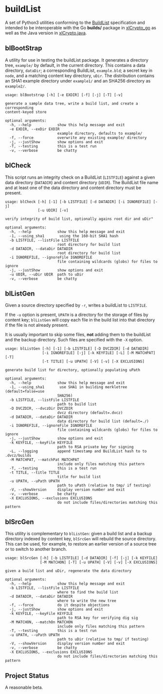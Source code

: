 <h1 class="libTop">buildList</h1>

A set of Python3 utilities conforming to the
[BuildList](https://jddixon.github.io/xlattice/buildList.html)
specification and
intended to be interoperable with the Go
**builds/** package in
[xlCrypto_go](https://jddixon.github.com/xlCrypto_go)
as well as the Java version in
[xlCrypto.java](https://jddixon.github.com/xlCrypto_java).

## blBootStrap

A utility for use in testing the buildList package.  It generates a
directory tree, `example/` by default, in the current directory.  This
contains a data directory, `dataDir`; a corresponding BuildList,
`example.bld`; a secret key in `node`, and a matching content key
directory, `uDir`.  The distribution contains an SHA1 example directory
under `example1/` and an SHA256 directory as `example2/`.

	usage: blBootstrap [-h] [-e EXDIR] [-f] [-j] [-T] [-v]
	
	generate a sample data tree, write a build list, and create a corresponding
	content-keyed store
	
	optional arguments:
	  -h, --help            show this help message and exit
	  -e EXDIR, --exDir EXDIR
	                        example directory, defaults to example/
	  -f, --force           overwrite any existing example/ directory
	  -j, --justShow        show options and exit
	  -T, --testing         this is a test run
	  -v, --verbose         be chatty

## blCheck

This script runs an integrity check on a BuildList (`LISTFILE`) against
a given data directory (`DATADIR`) and content directory (`UDIR`).  The
BuildList file name and at least one of the data directory and content
directory must be present.

    usage: blCheck [-h] [-1] [-b LISTFILE] [-d DATADIR] [-i IGNOREFILE] [-j]
                   [-u UDIR] [-v]

    verify integrity of build list, optionally agains root dir and uDir"

    optional arguments:
      -h, --help            show this help message and exit
      -1, --using_sha1       using the 160-bit SHA1 hash
      -b LISTFILE, --listFile LISTFILE
                            root directory for build list
      -d DATADIR, --dataDir DATADIR
                            root directory for build list
      -i IGNOREFILE, --ignoreFile IGNOREFILE
                            file containing wildcards (globs) for files to ignore
      -j, --justShow        show options and exit
      -u UDIR, --uDir UDIR  path to uDir
      -v, --verbose         be chatty

## blListGen

Given a source directory specified by `-r`, writes a buildList to `LISTFILE`.

If the `-u` option is present, `UPATH` is a directory for the storage of files
by content key; `blListGen` will copy each file in the build list into that
directory if the file is not already present.

It is usually important to skip some files, **not** adding them to the
buildList and the backup directory.  Such files are
specified with the `-X` option.

    usage: blListGen [-h] [-1] [-b LISTFILE] [-D DVCZDIR] [-d DATADIR]
                     [-i IGNOREFILE] [-j] [-k KEYFILE] [-L] [-M MATCHPAT] [-T]
                     [-t TITLE] [-u UPATH] [-V] [-v] [-X EXCLUSIONS]

    generate build list for directory, optionally populating uPath

    optional arguments:
      -h, --help            show this help message and exit
      -1, --using_sha1       use SHA1 in building merkletree (default=false=use
                            SHA256)
      -b LISTFILE, --listFile LISTFILE
                            path to build list
      -D DVCZDIR, --dvczDir DVCZDIR
                            dvcz directory (default=.dvcz)
      -d DATADIR, --dataDir DATADIR
                            data directory for build list (default=./)
      -i IGNOREFILE, --ignoreFile IGNOREFILE
                            file containing wildcards (globs) for files to ignore
      -j, --justShow        show options and exit
      -k KEYFILE, --keyFile KEYFILE
                            path to RSA private key for signing
      -L, --logging         append timestamp and BuildList hash to to .dvcz/builds
      -M MATCHPAT, --matchPat MATCHPAT
                            include only files matching this pattern
      -T, --testing         this is a test run
      -t TITLE, --title TITLE
                            title for build list
      -u UPATH, --uPath UPATH
                            path to uPath (relative to tmp/ if testing)
      -V, --showVersion     display version number and exit
      -v, --verbose         be chatty
      -X EXCLUSIONS, --exclusions EXCLUSIONS
                            do not include files/directories matching this pattern

## blSrcGen

This utility is complementary to `blListGen`: given a build list and
a backup directory indexed by content key, `blSrcGen` will rebuild the
source directory.  This can be used, for example, to restore an earlier
version of a source tree or to switch to another branch.

    usage: blSrcGen [-h] [-b LISTFILE] [-d DATADIR] [-f] [-j] [-k KEYFILE]
                    [-M MATCHON] [-T] [-u UPATH] [-V] [-v] [-X EXCLUSIONS]

    given a build list and uDir, regenerate the data directory

    optional arguments:
      -h, --help            show this help message and exit
      -b LISTFILE, --listFile LISTFILE
                            where to find the build list
      -d DATADIR, --dataDir DATADIR
                            where to write the new tree
      -f, --force           do it despite objections
      -j, --justShow        show options and exit
      -k KEYFILE, --keyFile KEYFILE
                            path to RSA key for verifying dig sig
      -M MATCHON, --matchOn MATCHON
                            include only files matching this pattern
      -T, --testing         this is a test run
      -u UPATH, --uPath UPATH
                            path to uDir (relative to tmp/ if testing)
      -V, --showVersion     display version number and exit
      -v, --verbose         be chatty
      -X EXCLUSIONS, --exclusions EXCLUSIONS
                            do not include files/directories matching this pattern

## Project Status

A reasonable beta.

